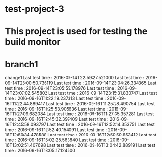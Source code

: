 # test-project-3
# This project is used for testing the build monitor
# branch1

change1
Last test time : 2016-09-14T22:59:27.521000
Last test time : 2016-09-14T23:00:50.736119
Last test time : 2016-09-14T23:04:26.334365
Last test time : 2016-09-14T23:05:55.178976
Last test time : 2016-09-14T23:07:02.545802
Last test time : 2016-09-14T23:15:31.830747
Last test time : 2016-09-16T11:22:19.237313
Last test time : 2016-09-16T11:22:44.889417
Last test time : 2016-09-16T11:25:28.490754
Last test time : 2016-09-16T11:25:53.905636
Last test time : 2016-09-16T11:27:09.682084
Last test time : 2016-09-16T11:27:35.357281
Last test time : 2016-09-16T12:45:32.397409
Last test time : 2016-09-16T12:45:58.093797
Last test time : 2016-09-16T12:52:14.353751
Last test time : 2016-09-16T12:52:40.154091
Last test time : 2016-09-16T12:59:34.478588
Last test time : 2016-09-16T12:59:59.853412
Last test time : 2016-09-16T13:02:25.563840
Last test time : 2016-09-16T13:02:51.407698
Last test time : 2016-09-16T13:04:42.889191
Last test time : 2016-09-16T13:05:17.124500
